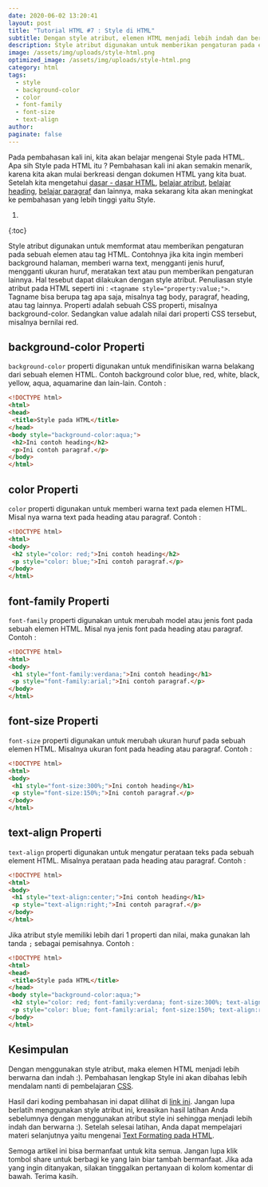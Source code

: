 ```yaml
---
date: 2020-06-02 13:20:41
layout: post
title: "Tutorial HTML #7 : Style di HTML"
subtitle: Dengan style atribut, elemen HTML menjadi lebih indah dan berwarna :)
description: Style atribut digunakan untuk memberikan pengaturan pada elemen HTML, misalnya background, warna text, jenis huruf, ukuran huruf, meratakan text, dll
image: /assets/img/uploads/style-html.png
optimized_image: /assets/img/uploads/style-html.png
category: html
tags:
  - style
  - background-color
  - color
  - font-family
  - font-size
  - text-align
author:
paginate: false
---
```


Pada pembahasan kali ini, kita akan belajar mengenai Style pada HTML. Apa sih Style pada HTML itu ? Pembahasan kali ini akan semakin menarik, karena kita akan mulai berkreasi dengan dokumen HTML yang kita buat. Setelah kita mengetahui [dasar - dasar HTML](/dasar-html), [belajar atribut](/atribut-html), [belajar heading](/heading-html), [belajar paragraf](/paragraf-html) dan lainnya, maka sekarang kita akan meningkat ke pembahasan yang lebih tinggi yaitu Style.

1. 
{:toc}

Style atribut digunakan untuk memformat atau memberikan pengaturan pada sebuah elemen atau tag HTML. Contohnya jika kita ingin memberi background halaman, memberi warna text, mengganti jenis huruf, mengganti ukuran huruf, meratakan text atau pun memberikan pengaturan lainnya. Hal tesebut dapat dilakukan dengan style atribut. Penuliasan style atribut pada HTML seperti ini : `<tagname style="property:value;">`. Tagname bisa berupa tag apa saja, misalnya tag body, paragraf, heading, atau tag lainnya. Properti adalah sebuah CSS properti, misalnya background-color. Sedangkan value adalah nilai dari properti CSS tersebut, misalnya bernilai red.

## background-color Properti
`background-color` properti digunakan untuk mendifinisikan warna belakang dari sebuah elemen HTML. Contoh background color blue, red, white, black, yellow, aqua, aquamarine dan lain-lain. Contoh :

```html
<!DOCTYPE html>
<html>
<head>
 <title>Style pada HTML</title>
</head>
<body style="background-color:aqua;">
 <h2>Ini contoh heading</h2>
 <p>Ini contoh paragraf.</p>
</body>
</html>
```

## color Properti
`color` properti digunakan untuk memberi warna text pada elemen HTML. Misal nya warna text pada heading atau paragraf. Contoh :

```html
<!DOCTYPE html>
<html>
<body>
 <h2 style="color: red;">Ini contoh heading</h2>
 <p style="color: blue;">Ini contoh paragraf.</p>
</body>
</html>
```

## font-family Properti
`font-family` properti digunakan untuk merubah model atau jenis font pada sebuah elemen HTML. Misal nya jenis font pada heading atau paragraf. Contoh :

```html
<!DOCTYPE html>
<html>
<body>
 <h1 style="font-family:verdana;">Ini contoh heading</h1>
 <p style="font-family:arial;">Ini contoh paragraf.</p>
</body>
</html>
```

## font-size Properti
`font-size` properti digunakan untuk merubah ukuran huruf pada sebuah elemen HTML. Misalnya ukuran font pada heading atau paragraf. Contoh :

```html
<!DOCTYPE html>
<html>
<body>
 <h1 style="font-size:300%;">Ini contoh heading</h1>
 <p style="font-size:150%;">Ini contoh paragraf.</p>
</body>
</html>
```

## text-align Properti
`text-align` properti digunakan untuk mengatur perataan teks pada sebuah element HTML. Misalnya perataan pada heading atau paragraf. Contoh :

```html
<!DOCTYPE html>
<html>
<body>
 <h1 style="text-align:center;">Ini contoh heading</h1>
 <p style="text-align:right;">Ini contoh paragraf.</p>
</body>
</html>
```

Jika atribut style memiliki lebih dari 1 properti dan nilai, maka gunakan lah tanda `;` sebagai pemisahnya. Contoh :

```html
<!DOCTYPE html>
<html>
<head>
 <title>Style pada HTML</title>
</head>
<body style="background-color:aqua;">
 <h2 style="color: red; font-family:verdana; font-size:300%; text-align:center;">Ini contoh heading</h2>
 <p style="color: blue; font-family:arial; font-size:150%; text-align:right;">Ini contoh paragraf.</p>
</body>
</html>
```

## Kesimpulan
Dengan menggunakan style atribut, maka elemen HTML menjadi lebih berwarna dan indah :). Pembahasan lengkap Style ini akan dibahas lebih mendalam nanti di pembelajaran [CSS](/css).

Hasil dari koding pembahasan ini dapat dilihat di [link ini](/demo/html-style.html). Jangan lupa berlatih menggunakan style atribut ini, kreasikan hasil latihan Anda sebelumnya dengan menggunakan atribut style ini sehingga menjadi lebih indah dan berwarna :). Setelah selesai latihan, Anda dapat mempelajari materi selanjutnya yaitu mengenai [Text Formating pada HTML](/text-formating-html).

Semoga artikel ini bisa bermanfaat untuk kita semua. Jangan lupa klik tombol share untuk berbagi ke yang lain biar tambah bermanfaat. Jika ada yang ingin ditanyakan, silakan tinggalkan pertanyaan di kolom komentar di bawah. Terima kasih.
